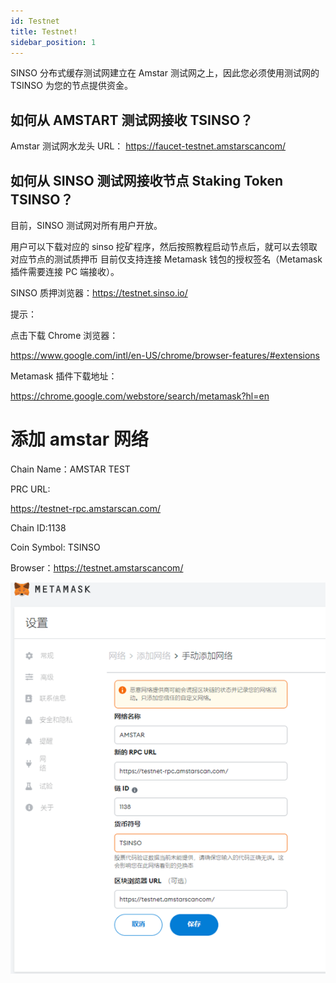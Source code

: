 ```yaml
---
id: Testnet
title: Testnet!
sidebar_position: 1
---
```


SINSO 分布式缓存测试网建立在 Amstar 测试网之上，因此您必须使用测试网的 TSINSO 为您的节点提供资金。

## 如何从 AMSTART 测试网接收 TSINSO？

Amstar 测试网水龙头 URL： https://faucet-testnet.amstarscancom/

## 如何从 SINSO 测试网接收节点 Staking Token TSINSO？

目前，SINSO 测试网对所有用户开放。

用户可以下载对应的 sinso 挖矿程序，然后按照教程启动节点后，就可以去领取对应节点的测试质押币
目前仅支持连接 Metamask 钱包的授权签名（Metamask 插件需要连接 PC 端接收）。

SINSO 质押浏览器：https://testnet.sinso.io/

提示：

点击下载 Chrome 浏览器：

https://www.google.com/intl/en-US/chrome/browser-features/#extensions

Metamask 插件下载地址：

https://chrome.google.com/webstore/search/metamask?hl=en

# 添加 amstar 网络

Chain Name：AMSTAR TEST

PRC URL:

https://testnet-rpc.amstarscan.com/

Chain ID:1138

Coin Symbol: TSINSO

Browser：https://testnet.amstarscancom/

![Coinlist ](../img/metamask1.jpg)
